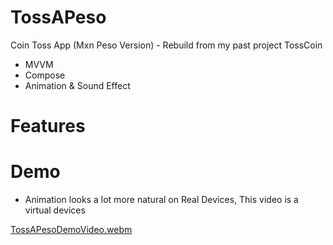 # TossAPeso
Coin Toss App (Mxn Peso Version) - Rebuild from my past project TossCoin
 - MVVM
 - Compose
 - Animation & Sound Effect
# Features

# Demo
- Animation looks a lot more natural on Real Devices, This video is a virtual devices

[TossAPesoDemoVideo.webm](https://github.com/ianttta/TossAPeso/assets/135581442/7e22a54f-4f65-4507-9bea-0f30863ff1f2)
